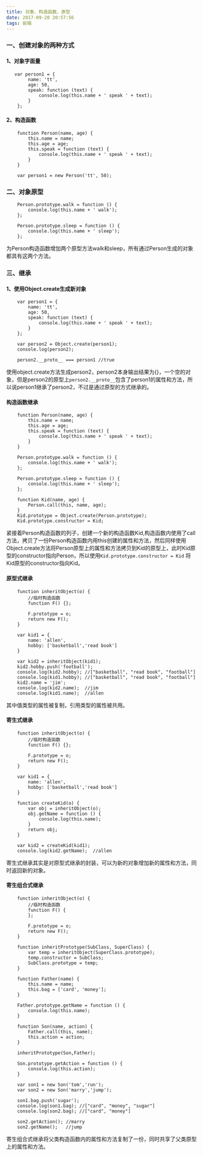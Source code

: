 ```yaml
---
title: 对象、构造函数、原型
date: 2017-09-20 20:57:56
tags: 前端  
---
```

### 一、创建对象的两种方式

#### 1、对象字面量

<!-- more -->

```
   var person1 = {
        name: 'tt',
        age: 50,
        speak: function (text) {
            console.log(this.name + ' speak ' + text);
        }
    };
```

#### 2、构造函数
```
    function Person(name, age) {
        this.name = name;
        this.age = age;
        this.speak = function (text) {
            console.log(this.name + ' speak ' + text);
        }
    }

    var person1 = new Person('tt', 50);
```
### 二、对象原型

```
	Person.prototype.walk = function () {
        console.log(this.name + ' walk');
    };

    Person.prototype.sleep = function () {
        console.log(this.name + ' sleep');
    };
```
为Person构造函数增加两个原型方法walk和sleep，所有通过Person生成的对象都具有这两个方法。

### 三、继承
#### 1、使用Object.create生成新对象

```
	var person1 = {
        name: 'tt',
        age: 50,
        speak: function (text) {
            console.log(this.name + ' speak ' + text);
        }
    };

    var person2 = Object.create(person1);
    console.log(person2);

	person2.__proto__ === person1 //true
```
使用object.create方法生成person2，person2本身输出结果为{}，一个空的对象，但是person2的原型上`person2.__proto__`包含了person1的属性和方法，所以说person1继承了person2，不过是通过原型的方式继承的。
#### 构造函数继承
```
	function Person(name, age) {
        this.name = name;
        this.age = age;
        this.speak = function (text) {
            console.log(this.name + ' speak ' + text);
        }
    }

    Person.prototype.walk = function () {
        console.log(this.name + ' walk');
    };

    Person.prototype.sleep = function () {
        console.log(this.name + ' sleep');
    };

    function Kid(name, age) {
        Person.call(this, name, age);
    }
    Kid.prototype = Object.create(Person.prototype);
    Kid.prototype.constructor = Kid;
```
紧接着Person构造函数的列子，创建一个新的构造函数Kid,构造函数内使用了call方法，拷贝了一份Person构造函数内用this创建的属性和方法，然后同样使用Object.create方法将Person原型上的属性和方法拷贝到Kid的原型上，此时Kid原型的constructor指向Person，所以使用`Kid.prototype.constructor = Kid` 将Kid原型的constructor指向Kid。

#### 原型式继承
```
	function inheritObject(o) {
        //临时构造函数
        function F() {};

        F.prototype = o;
        return new F();
    }

    var kid1 = {
        name: 'allen',
        hobby: ['basketball','read book']
    }

    var kid2 = inheritObject(kid1);
    kid2.hobby.push('football');
    console.log(kid2.hobby); //["basketball", "read book", "football"]
    console.log(kid1.hobby); //["basketball", "read book", "football"]
    kid2.name = 'jim';
    console.log(kid2.name);  //jim
    console.log(kid1.name);  //allen
```
其中值类型的属性被复制，引用类型的属性被共用。

#### 寄生式继承

```
	function inheritObject(o) {
        //临时构造函数
        function F() {};

        F.prototype = o;
        return new F();
    }

    var kid1 = {
        name: 'allen',
        hobby: ['basketball','read book']
    }
    
    function createKid(o) {
        var obj = inheritObject(o);
        obj.getName = function () {
            console.log(this.name);
        }
        return obj;
    }

    var kid2 = createKid(kid1);
    console.log(kid2.getName);  //allen
```
寄生式继承其实是对原型式继承的封装，可以为新的对象增加新的属性和方法，同时返回新的对象。

#### 寄生组合式继承

```
	function inheritObject(o) {
        //临时构造函数
        function F() {
        };

        F.prototype = o;
        return new F();
    }
    
	function inheritPrototype(SubClass, SuperClass) {
        var temp = inheritObject(SuperClass.prototype);
        temp.constructor = SubClass;
        SubClass.prototype = temp;
    }

    function Father(name) {
        this.name = name;
        this.bag = ['card', 'money'];
    }

    Father.prototype.getName = function () {
        console.log(this.name);
    }

    function Son(name, action) {
        Father.call(this, name);
        this.action = action;
    }

    inheritPrototype(Son,Father);

    Son.prototype.getAction = function () {
        console.log(this.action);
    }

    var son1 = new Son('tom','run');
    var son2 = new Son('marry','jump');

    son1.bag.push('sugar');
    console.log(son1.bag); //["card", "money", "sugar"]
    console.log(son2.bag); //["card", "money"]

    son2.getAction(); //marry
    son2.getName();   //jump
```
寄生组合式继承将父类构造函数内的属性和方法复制了一份，同时共享了父类原型上的属性和方法。